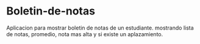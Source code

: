 # Boletin-de-notas
Aplicacion para mostrar boletin de notas de un estudiante.
mostrando lista de notas, promedio, nota mas alta y si existe un aplazamiento.
